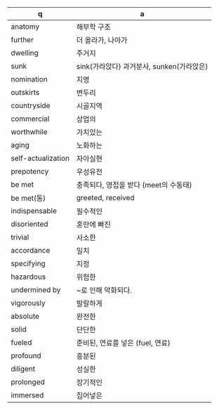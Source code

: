  q  | a
--- | ---
anatomy		| 해부학 구조
further		| 더 올라가, 나아가
dwelling	| 주거지
sunk		| sink(가라앉다) 과거분사, sunken(가라앉은)
nomination	| 지명
outskirts	| 변두리
countryside	| 시골지역
commercial	| 상업의
worthwhile	| 가치있는
aging		| 노화하는
self-actualization	| 자아실현
prepotency	| 우성유전
be met		| 충족되다, 영접을 받다 (meet의 수동태)
be met(동)	| greeted, received
indispensable	| 필수적인
disoriented	| 혼란에 빠진
trivial		| 사소한
accordance	| 일치
specifying	| 지정
hazardous	| 위험한
undermined by	| ~로 인해 악화되다.
vigorously	| 발랄하게
absolute	| 완전한
solid		| 단단한
fueled		| 준비된, 연료를 넣은 (fuel, 연료)
profound	| 흥분된
diligent	| 성실한
prolonged	| 장기적인
immersed	| 집어넣은
